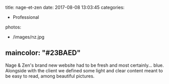 title: nage-et-zen
date: 2017-08-08 13:03:45
categories:
- Professional

photos:
- /images/nz.jpg

maincolor: "#23BAED"
---

Nage & Zen's brand new website had to be fresh and most certainly... blue. Alongside with the client we defined some light and clear content meant to be easy to read, among beautiful pictures.